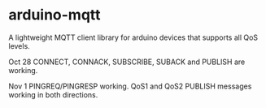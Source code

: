 # arduino-mqtt
A lightweight MQTT client library for arduino devices that supports all QoS levels. 

Oct 28 CONNECT, CONNACK, SUBSCRIBE, SUBACK and PUBLISH are working.

Nov 1  PINGREQ/PINGRESP working.  QoS1 and QoS2 PUBLISH messages working in both directions.
